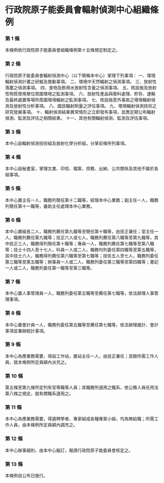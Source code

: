 # 行政院原子能委員會輻射偵測中心組織條例

### 第 1 條

本條例依行政院原子能委員會組織條例第十五條規定制定之。

### 第 2 條

行政院原子能委員會輻射偵測中心（以下簡稱本中心）掌理下列事項：
一、環境輻射偵測計畫之研擬及推動事項。
二、環境中天然輻射之偵測事項。
三、放射性落塵之偵測事項。
四、食物及飲用水放射性含量之偵測事項。
五、核設施及放射性物質使用單位周圍環境之監測事項。
六、放射性產品與廢料處理、貯存、運輸及最終處置等場所周圍環境輻射之監測事項。
七、核設施意外事故之環境輻射偵測及放射性分析事項。
八、國民輻射劑量之評估事項。
九、環境輻射偵測技術之研究發展事項。
十、輻射偵測結果異常情形之立即發布事項，並應定期公布輻射偵測、監測及評估之相關結果。
十一、其他有關輻射偵測、監測及評估事項。

### 第 3 條

本中心設輻射偵測技術組及放射化學分析組，分掌前條所列事項。

### 第 4 條

本中心設秘書室，掌理文書、印信、檔案、庶務、出納、公共關係及其他不屬於各組事項。

### 第 5 條

本中心置主任一人，職務列簡任第十二職等，綜理本中心業務；副主任一人，職務列簡任第十一職等，襄助主任處理本中心業務。

### 第 6 條

本中心置組長二人，職務列薦任第九職等至簡任第十職等，由技正兼任；室主任一人，職務列薦任第九職等；技正六人或七人，職務列薦任第八職等至第九職等，其中技正三人，職務得列簡任第十職等；專員一人，職務列薦任第七職等至第八職等；技士十四人至十七人，科員一人或二人，職務均列委任第四職等至第五職等，其中技士六人，職務得列薦任第六職等至第七職等；技佐五人至七人，職務列委任第三職等至第五職等；辦事員一人或二人，職務列委任第三職等至第四職等；書記一人或二人，職務列委任第一職等至第三職等。

### 第 7 條

本中心置人事管理員一人，職務列委任第五職等至薦任第七職等，依法辦理人事管理事項。

### 第 8 條

本中心置會計員一人，職務列委任第五職等至薦任第七職等，依法辦理歲計、會計事項並兼辦統計事項。

### 第 9 條

本中心為應業務需要，得設工作站，置站主任一人，由技正兼任；其餘所需工作人員，就本條例所定員額內派充之。

### 第 10 條

第五條至第九條所定列有官等職等人員；其職務所適用之職系，依公務人員任用法第八條之規定，就有關職系選用之。

### 第 11 條

本中心為應業務需要，得遴聘學者、專家組成各種專案小組，均為無給職；所需工作人員，由本條例所定員額內調充之。

### 第 12 條

本中心辦事細則，由本中心擬訂，報請行政院原子能委員會核定之。

### 第 13 條

本條例自公布日施行。
